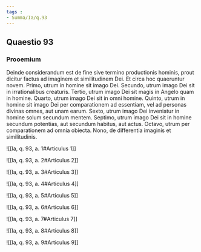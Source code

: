 ```yaml
---
tags : 
- Summa/Ia/q.93
---
```


## Quaestio 93

### Prooemium

Deinde considerandum est de fine sive termino productionis hominis, prout dicitur factus ad imaginem et similitudinem Dei. Et circa hoc quaeruntur novem. Primo, utrum in homine sit imago Dei. Secundo, utrum imago Dei sit in irrationalibus creaturis. Tertio, utrum imago Dei sit magis in Angelo quam in homine. Quarto, utrum imago Dei sit in omni homine. Quinto, utrum in homine sit imago Dei per comparationem ad essentiam, vel ad personas divinas omnes, aut unam earum. Sexto, utrum imago Dei inveniatur in homine solum secundum mentem. Septimo, utrum imago Dei sit in homine secundum potentias, aut secundum habitus, aut actus. Octavo, utrum per comparationem ad omnia obiecta. Nono, de differentia imaginis et similitudinis.

![[Ia, q. 93, a. 1#Articulus 1]]

![[Ia, q. 93, a. 2#Articulus 2]]

![[Ia, q. 93, a. 3#Articulus 3]]

![[Ia, q. 93, a. 4#Articulus 4]]

![[Ia, q. 93, a. 5#Articulus 5]]

![[Ia, q. 93, a. 6#Articulus 6]]

![[Ia, q. 93, a. 7#Articulus 7]]

![[Ia, q. 93, a. 8#Articulus 8]]

![[Ia, q. 93, a. 9#Articulus 9]]

